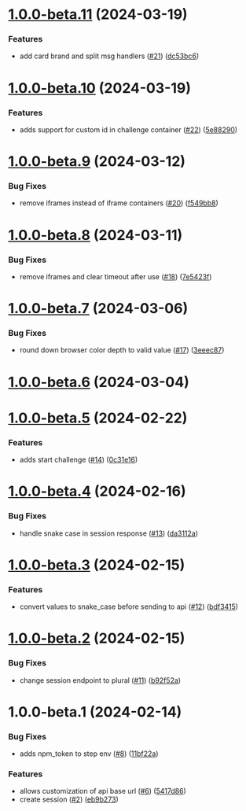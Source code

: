 # [1.0.0-beta.11](https://github.com/Basis-Theory/3ds-web/compare/v1.0.0-beta.10...v1.0.0-beta.11) (2024-03-19)


### Features

* add card brand and split msg handlers ([#21](https://github.com/Basis-Theory/3ds-web/issues/21)) ([dc53bc6](https://github.com/Basis-Theory/3ds-web/commit/dc53bc602358ae0a65d0081fd76672d98568889d))

# [1.0.0-beta.10](https://github.com/Basis-Theory/3ds-web/compare/v1.0.0-beta.9...v1.0.0-beta.10) (2024-03-19)


### Features

* adds support for custom id in challenge container ([#22](https://github.com/Basis-Theory/3ds-web/issues/22)) ([5e88290](https://github.com/Basis-Theory/3ds-web/commit/5e88290db7e66b541cca802961f5b55a8518a537))

# [1.0.0-beta.9](https://github.com/Basis-Theory/3ds-web/compare/v1.0.0-beta.8...v1.0.0-beta.9) (2024-03-12)


### Bug Fixes

* remove iframes instead of iframe containers ([#20](https://github.com/Basis-Theory/3ds-web/issues/20)) ([f549bb8](https://github.com/Basis-Theory/3ds-web/commit/f549bb8da2d58457f7760524b02143be56e13cd6))

# [1.0.0-beta.8](https://github.com/Basis-Theory/3ds-web/compare/v1.0.0-beta.7...v1.0.0-beta.8) (2024-03-11)


### Bug Fixes

* remove iframes and clear timeout after use ([#18](https://github.com/Basis-Theory/3ds-web/issues/18)) ([7e5423f](https://github.com/Basis-Theory/3ds-web/commit/7e5423f90b13be937cdf541c0ca4a612a1575569))

# [1.0.0-beta.7](https://github.com/Basis-Theory/3ds-web/compare/v1.0.0-beta.6...v1.0.0-beta.7) (2024-03-06)


### Bug Fixes

* round down browser color depth to valid value ([#17](https://github.com/Basis-Theory/3ds-web/issues/17)) ([3eeec87](https://github.com/Basis-Theory/3ds-web/commit/3eeec87241fa95cf4bdfbe3a3c35c2695d023638))

# [1.0.0-beta.6](https://github.com/Basis-Theory/3ds-web/compare/v1.0.0-beta.5...v1.0.0-beta.6) (2024-03-04)

# [1.0.0-beta.5](https://github.com/Basis-Theory/3ds-web/compare/v1.0.0-beta.4...v1.0.0-beta.5) (2024-02-22)


### Features

* adds start challenge ([#14](https://github.com/Basis-Theory/3ds-web/issues/14)) ([0c31e16](https://github.com/Basis-Theory/3ds-web/commit/0c31e167d89445594cbd0028928b80b8053e15d4))

# [1.0.0-beta.4](https://github.com/Basis-Theory/3ds-web/compare/v1.0.0-beta.3...v1.0.0-beta.4) (2024-02-16)


### Bug Fixes

* handle snake case in session response ([#13](https://github.com/Basis-Theory/3ds-web/issues/13)) ([da3112a](https://github.com/Basis-Theory/3ds-web/commit/da3112aa19b687ff41ead4c50409422caf3d3e5e))

# [1.0.0-beta.3](https://github.com/Basis-Theory/3ds-web/compare/v1.0.0-beta.2...v1.0.0-beta.3) (2024-02-15)


### Features

* convert values to snake_case before sending to api ([#12](https://github.com/Basis-Theory/3ds-web/issues/12)) ([bdf3415](https://github.com/Basis-Theory/3ds-web/commit/bdf34154211c5569145e95b727c7c2a2a2a08dc9))

# [1.0.0-beta.2](https://github.com/Basis-Theory/3ds-web/compare/v1.0.0-beta.1...v1.0.0-beta.2) (2024-02-15)


### Bug Fixes

* change session endpoint to plural ([#11](https://github.com/Basis-Theory/3ds-web/issues/11)) ([b92f52a](https://github.com/Basis-Theory/3ds-web/commit/b92f52a0b1e66d87c07bb1370e0e5c439d78d617))

# 1.0.0-beta.1 (2024-02-14)


### Bug Fixes

* adds npm_token to step env ([#8](https://github.com/Basis-Theory/3ds-web/issues/8)) ([11bf22a](https://github.com/Basis-Theory/3ds-web/commit/11bf22ad7940d913b60842f5df00f75011c2b839))


### Features

* allows customization of api base url ([#6](https://github.com/Basis-Theory/3ds-web/issues/6)) ([5417d86](https://github.com/Basis-Theory/3ds-web/commit/5417d8645eab23301d9bf083af10537eaf2fe7e0))
* create session ([#2](https://github.com/Basis-Theory/3ds-web/issues/2)) ([eb9b273](https://github.com/Basis-Theory/3ds-web/commit/eb9b273f245954b57023abf3fccf9a0aa6c78b03))
